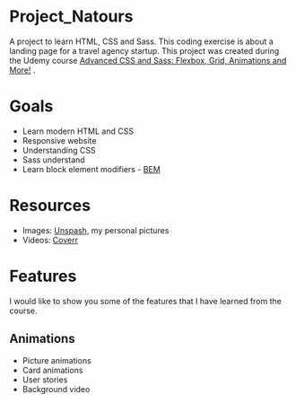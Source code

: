 # Project_Natours
A project to learn HTML, CSS and Sass. This coding exercise is about a landing page for a travel agency startup.
This project was created during the Udemy course [Advanced CSS and Sass: Flexbox, Grid, Animations and More!](https://www.udemy.com/course/advanced-css-and-sass/) .


# Goals
- Learn modern HTML and CSS
- Responsive website
- Understanding CSS
- Sass understand
- Learn block element modifiers - [BEM](http://getbem.com/) 

# Resources

- Images: [Unspash](https://unsplash.com), my personal pictures
- Videos: [Coverr](https//coverr.co/)

# Features 
I would like to show you some of the features that I have learned from the course.

## Animations
- Picture animations
- Card animations
- User stories
- Background video


